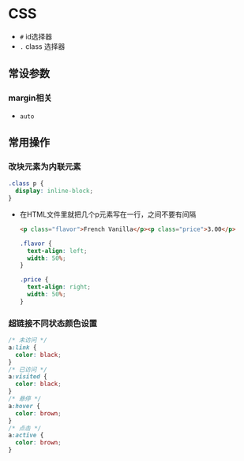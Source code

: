 # CSS
- `#` id选择器
- `.` class 选择器

## 常设参数

### margin相关

- `auto`

## 常用操作

### 改块元素为内联元素

```css
.class p {
  display: inline-block;
}
```

- 在HTML文件里就把几个p元素写在一行，之间不要有间隔
    
    ```html
    <p class="flavor">French Vanilla</p><p class="price">3.00</p>
    ```
    
    ```css
    .flavor {
      text-align: left;
      width: 50%;
    }
    
    .price {
      text-align: right;
      width: 50%;
    }
    ```
    

### 超链接不同状态颜色设置

```css
/* 未访问 */
a:link {
  color: black;
}
/* 已访问 */
a:visited {
  color: black;
}
/* 悬停 */
a:hover {
  color: brown;
}
/* 点击 */
a:active {
  color: brown;
}
```